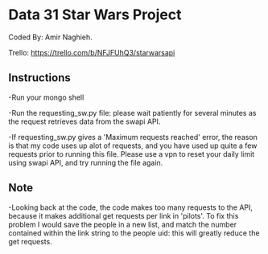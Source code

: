 # Data 31 Star Wars Project

Coded By: Amir Naghieh.

Trello: https://trello.com/b/NFJFUhQ3/starwarsapi

## Instructions
-Run your mongo shell

-Run the requesting_sw.py file: please wait patiently for several minutes as the request retrieves data from the swapi API.

-If requesting_sw.py gives a 'Maximum requests reached' error, the reason is that my code uses up alot of requests, and you have used up quite a few requests prior to running this file. Please use a vpn to reset your daily limit using swapi API, and try running the file again.

## Note

-Looking back at the code, the code makes too many requests to the API, because it makes additional get requests per link in 'pilots'. To fix this problem I would save the people in a new list, and match the number contained within the link string to the people uid: this will greatly reduce the get requests.
